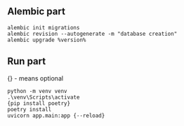 ## Alembic part
```
alembic init migrations
alembic revision --autogenerate -m "database creation"
alembic upgrade %version%
```
## Run part
{} - means optional
```
python -m venv venv
.\venv\Scripts\activate
{pip install poetry}
poetry install
uvicorn app.main:app {--reload}
```